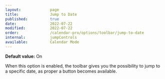 ```yaml
---
layout:             page
title:              Jump to Date
published:          true
date:               2022-07-22
modified:           2022-07-22
order:              /calendar-pro/options/toolbar/jump-to-date
internal:           jumpControls
available:          Calendar Mode
---
```

**Default value:** On

When this option is enabled, the toolbar gives you the possibility to jump to a specific date, as proper a button becomes available.

